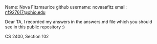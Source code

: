 Name: Nova Fitzmaurice
github username: novaaafitz
email: nf927617@ohio.edu

Dear TA, I recorded my answers in the answers.md file which you should see in this public repository :)

CS 2400, Section 102
